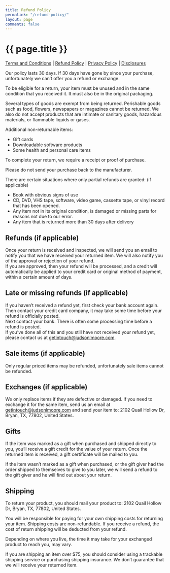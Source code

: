 ```yaml
---
title: Refund Policy
permalink: "/refund-policy/"
layout: page
comments: false
---
```



<h1>{{ page.title }}</h1>

<p><a href="/terms-and-conditions/">Terms and Conditions</a> | <a href="/refund-policy/">Refund Policy</a> | <a href="/privacy-policy/">Privacy Policy</a> | <a href="/disclosures/">Disclosures</a></p>

Our policy lasts 30 days. If 30 days have gone by since your purchase, unfortunately we can’t offer you a refund or exchange.

To be eligible for a return, your item must be unused and in the same condition that you received it. It must also be in the original packaging.

Several types of goods are exempt from being returned. Perishable goods such as food, flowers, newspapers or magazines cannot be returned. We also do not accept products that are intimate or sanitary goods, hazardous materials, or flammable liquids or gases.

Additional non-returnable items:

- Gift cards
- Downloadable software products
- Some health and personal care items

To complete your return, we require a receipt or proof of purchase.

Please do not send your purchase back to the manufacturer.

There are certain situations where only partial refunds are granted: (if applicable)

- Book with obvious signs of use
- CD, DVD, VHS tape, software, video game, cassette tape, or vinyl record that has been opened.
- Any item not in its original condition, is damaged or missing parts for reasons not due to our error.
- Any item that is returned more than 30 days after delivery

## Refunds (if applicable)  

Once your return is received and inspected, we will send you an email to notify you that we have received your returned item. We will also notify you of the approval or rejection of your refund.  
If you are approved, then your refund will be processed, and a credit will automatically be applied to your credit card or original method of payment, within a certain amount of days.

## Late or missing refunds (if applicable)  

If you haven’t received a refund yet, first check your bank account again.  
Then contact your credit card company, it may take some time before your refund is officially posted.  
Next contact your bank. There is often some processing time before a refund is posted.  
If you’ve done all of this and you still have not received your refund yet, please contact us at getintouch@judsonlmoore.com.

## Sale items (if applicable)  

Only regular priced items may be refunded, unfortunately sale items cannot be refunded.

## Exchanges (if applicable)  

We only replace items if they are defective or damaged. If you need to exchange it for the same item, send us an email at getintouch@judsonlmoore.com and send your item to: 2102 Quail Hollow Dr, Bryan, TX, 77802, United States.

## Gifts  

If the item was marked as a gift when purchased and shipped directly to you, you’ll receive a gift credit for the value of your return. Once the returned item is received, a gift certificate will be mailed to you.

If the item wasn’t marked as a gift when purchased, or the gift giver had the order shipped to themselves to give to you later, we will send a refund to the gift giver and he will find out about your return.

## Shipping  

To return your product, you should mail your product to: 2102 Quail Hollow Dr, Bryan, TX, 77802, United States.

You will be responsible for paying for your own shipping costs for returning your item. Shipping costs are non-refundable. If you receive a refund, the cost of return shipping will be deducted from your refund.

Depending on where you live, the time it may take for your exchanged product to reach you, may vary.

If you are shipping an item over \$75, you should consider using a trackable shipping service or purchasing shipping insurance. We don’t guarantee that we will receive your returned item.
